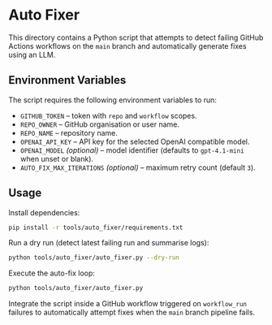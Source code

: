 # Auto Fixer

This directory contains a Python script that attempts to detect failing GitHub Actions
workflows on the `main` branch and automatically generate fixes using an LLM.

## Environment Variables

The script requires the following environment variables to run:

- `GITHUB_TOKEN` – token with `repo` and `workflow` scopes.
- `REPO_OWNER` – GitHub organisation or user name.
- `REPO_NAME` – repository name.
- `OPENAI_API_KEY` – API key for the selected OpenAI compatible model.
- `OPENAI_MODEL` *(optional)* – model identifier (defaults to `gpt-4.1-mini` when unset or blank).
- `AUTO_FIX_MAX_ITERATIONS` *(optional)* – maximum retry count (default `3`).

## Usage

Install dependencies:

```bash
pip install -r tools/auto_fixer/requirements.txt
```

Run a dry run (detect latest failing run and summarise logs):

```bash
python tools/auto_fixer/auto_fixer.py --dry-run
```

Execute the auto-fix loop:

```bash
python tools/auto_fixer/auto_fixer.py
```

Integrate the script inside a GitHub workflow triggered on `workflow_run`
failures to automatically attempt fixes when the `main` branch pipeline fails.
